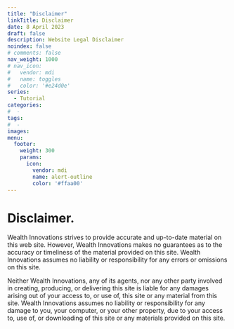```yaml
---
title: "Disclaimer"
linkTitle: Disclaimer
date: 8 April 2023
draft: false
description: Website Legal Disclaimer
noindex: false
# comments: false
nav_weight: 1000
# nav_icon:
#   vendor: mdi
#   name: toggles
#   color: '#e24d0e'
series:
  - Tutorial
categories:
#  - 
tags:
#  - 
images:
menu:
  footer:
    weight: 300
    params:
      icon:
        vendor: mdi
        name: alert-outline
        color: '#ffaa00'
---
```


# Disclaimer.

<!--more-->

Wealth Innovations strives to provide accurate and up-to-date material on this web site. However, Wealth Innovations makes no guarantees as to the accuracy or timeliness of the material provided on this site. Wealth Innovations assumes no liability or responsibility for any errors or omissions on this site.

Neither Wealth Innovations, any of its agents, nor any other party involved in creating, producing, or delivering this site is liable for any damages arising out of your access to, or use of, this site or any material from this site. Wealth Innovations assumes no liability or responsibility for any damage to you, your computer, or your other property, due to your access to, use of, or downloading of this site or any materials provided on this site.

